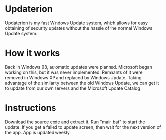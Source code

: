 # Updaterion
Updaterion is my fast Windows Update system, which allows for easy obtaining of security updates without the hassle of the normal Windows Update system.
# How it works
Back in Windows 98, automatic updates were planned. Microsoft began working on this, but it was never implemented. Remnants of it were removed in Windows XP and replaced by Windows Update. Taking advantage of the similarity between the old Windows Update, we can get it to update from our own servers and the Microsoft Update Catalog
# Instructions
Download the source code and extract it.
Run "main.bat" to start the update.
If you get a failed to update screen, then wait for the next version of the app. App is updated weekly.
